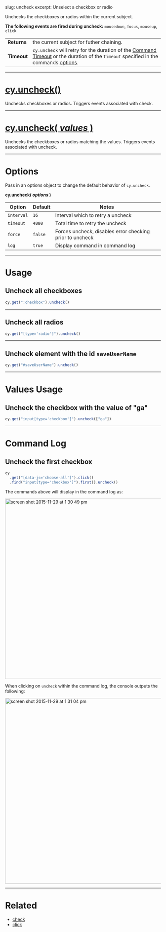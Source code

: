 slug: uncheck
excerpt: Unselect a checkbox or radio

Unchecks the checkboxes or radios within the current subject.

**The following events are fired during uncheck:** `mousedown`, `focus`, `mouseup`, `click`

| | |
|--- | --- |
| **Returns** | the current subject for futher chaining. |
| **Timeout** | `cy.uncheck` will retry for the duration of the [Command Timeout](https://on.cypress.io/guides/configuration#section-global-options) or the duration of the `timeout` specified in the commands [options](#section-options). |

***

# [cy.uncheck()](#section-usage)

Unchecks checkboxes or radios. Triggers events associated with check.

***

# [cy.uncheck( *values* )](#section-values-usage)

Unchecks the checkboxes or radios matching the values. Triggers events associated with uncheck.

***

# Options

Pass in an options object to change the default behavior of `cy.uncheck`.

**cy.uncheck( *options* )**

Option | Default | Notes
--- | --- | ---
`interval` | `16` | Interval which to retry a uncheck
`timeout` | `4000` | Total time to retry the uncheck
`force` | `false` | Forces uncheck, disables error checking prior to uncheck
`log` | `true` | Display command in command log

***

# Usage

## Uncheck all checkboxes

```javascript
cy.get(":checkbox").uncheck()
```

***

## Uncheck all radios

```javascript
cy.get("[type='radio']").uncheck()
```

***

## Uncheck element with the id `saveUserName`

```javascript
cy.get("#saveUserName").uncheck()
```

***

# Values Usage

## Uncheck the checkbox with the value of "ga"

```javascript
cy.get("input[type='checkbox']").uncheck(["ga"])
```

***

# Command Log

## Uncheck the first checkbox

```javascript
cy
  .get("[data-js='choose-all']").click()
  .find("input[type='checkbox']").first().uncheck()
```

The commands above will display in the command log as:

<img width="584" alt="screen shot 2015-11-29 at 1 30 49 pm" src="https://cloud.githubusercontent.com/assets/1271364/11459133/7bf25814-969d-11e5-9f03-9d2d4538fcd5.png">

When clicking on `uncheck` within the command log, the console outputs the following:

<img width="601" alt="screen shot 2015-11-29 at 1 31 04 pm" src="https://cloud.githubusercontent.com/assets/1271364/11459134/7f29dea8-969d-11e5-9843-dfd07dfe888f.png">

***

# Related

- [check](https://on.cypress.io/api/check)
- [click](https://on.cypress.io/api/click)